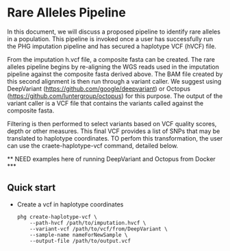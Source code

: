 # Rare Alleles Pipeline

In this document, we will discuss a proposed pipeline to identify rare alleles in a population. 
This pipeline is invoked once a user has successfully run the PHG imputation pipeline and has
secured a haplotype VCF (hVCF) file. 

From the imputation h.vcf file, a composite fasta can be created.  The rare alleles pipeline begins
by re-aligning the WGS reads used in the imputation pipeline against the composite fasta derived above.
The BAM file created by this second alignment is then run through a variant caller.  We suggest using
DeepVariant (https://github.com/google/deepvariant) or Octopus (https://github.com/luntergroup/octopus)
for this purpose.  The output of the variant caller is a VCF file that contains the variants called
against the composite fasta.

Filtering is then performed to select variants based on VCF quality scores, depth or other measures. This 
final VCF provides a list of SNPs that may be translated to haplotype coordinates.  TO perfom this
transformation, the user can use the craete-haplotype-vcf command, detailed below.

** NEED examples here of running DeepVariant and Octopus from Docker ***

## Quick start

* Create a vcf in haplotype coordinates
  ```shell
  phg create-haplotype-vcf \
      --path-hvcf /path/to/imputation.hvcf \
      --variant-vcf /path/to/vcf/from/DeepVariant \
      --sample-name nameForNewSample \
      --output-file /path/to/output.vcf
  ```